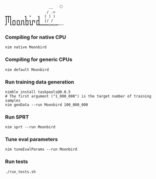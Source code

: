 ```
                    __   🌕
                   / .>    
┳┳┓      ┓ •   ┓  ( ) )    
┃┃┃┏┓┏┓┏┓┣┓┓┏┓┏┫  |/ /     
┛ ┗┗┛┗┛┛┗┗┛┗┛ ┗┻━━━━>━>━─┄┈
```

### Compiling for native CPU
```shell
nim native Moonbird
```

### Compiling for generic CPUs
```shell
nim default Moonbird
```

### Run training data generation
```shell
nimble install taskpools@0.0.5
# The first argument ("1_000_000") is the target number of training samples
nim genData --run Moonbird 100_000_000
```

### Run SPRT
```shell
nim sprt --run Moonbird
```

### Tune eval parameters
```shell
nim tuneEvalParams --run Moonbird
```

### Run tests
```shell
./run_tests.sh
```